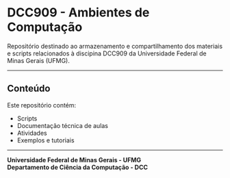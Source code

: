 # DCC909 - Ambientes de Computação

Repositório destinado ao armazenamento e compartilhamento dos materiais e scripts relacionados à discipina DCC909 da Universidade Federal de Minas Gerais (UFMG).

---

## Conteúdo

Este repositório contém:

- Scripts 
- Documentação técnica de aulas
- Atividades
- Exemplos e tutoriais

---

**Universidade Federal de Minas Gerais - UFMG**  
**Departamento de Ciência da Computação - DCC**
